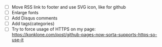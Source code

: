 * [ ] Move RSS link to footer and use SVG icon, like for github
* [ ] Enlarge fonts
* [ ] Add Disqus comments
* [ ] Add tags(categories)
* [ ] Try to force usage of HTTPS on my page: https://konklone.com/post/github-pages-now-sorta-supports-https-so-use-it
